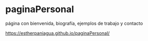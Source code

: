 # paginaPersonal
página con bienvenida, biografía, ejemplos de trabajo y contacto

https://estherpaniagua.github.io/paginaPersonal/
